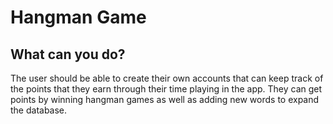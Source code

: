 # Hangman Game


## What can you do?
The user should be able to create their own accounts that can keep track of the points that they earn through their time playing in the app. They can get points by winning hangman games as well as adding new words to expand the database.